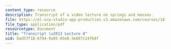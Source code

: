 ```yaml
---
content_type: resource
description: Transcript of a video lecture on springs and masses.
file: https://ol-ocw-studio-app-production.s3.amazonaws.com/courses/18-085-computational-science-and-engineering-i-fall-2008/bad57f186f949a0585e83e607c24f68f_18-085F08-L08.pdf
file_type: application/pdf
resourcetype: Document
title: "Transcript \u2013 Lecture 8"
uid: bad57f18-6f94-9a05-85e8-3e607c24f68f
---
```

